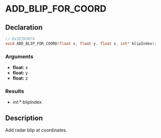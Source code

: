 # ADD_BLIP_FOR_COORD

## Declaration
```cpp
// 0x3E7D3074
void ADD_BLIP_FOR_COORD(float x, float y, float z, int* blipIndex);
```

### Arguments
- **float:** x
- **float:** y
- **float:** z

### Results
- **int*:** blipIndex

## Description
Add radar blip at coordinates.